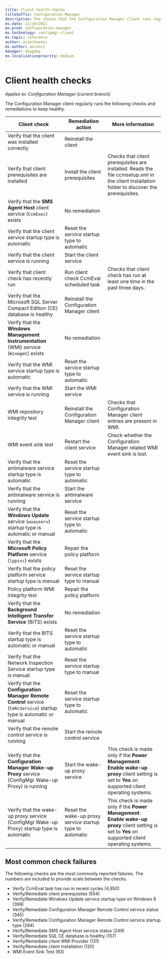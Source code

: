 ```yaml
---
title: Client health checks
titleSuffix: Configuration Manager
description: The checks that the Configuration Manager client runs regularly to keep healthy.
ms.date: 11/19/2021
ms.prod: configuration-manager
ms.technology: configmgr-client
ms.topic: reference
author: aczechowski
ms.author: aaroncz
manager: dougeby
ms.localizationpriority: medium
---
```


# Client health checks

*Applies to: Configuration Manager (current branch)*

The Configuration Manager client regularly runs the following checks and remediations to keep healthy.

| Client check                                                                                                                                                                | Remediation action                                                  | More information                                                                                                                                      |
|-----------------------------------------------------------------------------------------------------------------------------------------------------------------------------|---------------------------------------------------------------------|-------------------------------------------------------------------------------------------------------------------------------------------------------|
| Verify that the client was installed correctly<!--AD9CAF50-6602-4857-A9F4-64864EA30BDF-->                                                                                   | Reinstall the client                                                |                                                                                                                                                       |
| Verify that client prerequisites are installed<!--2F373187-6295-4CBB-BE9E-8E43C459883A-->                                                                                   | Install the client prerequisites                                    | Checks that client prerequisites are installed. Reads the file ccmsetup.xml in the client installation folder to discover the prerequisites.          |
| Verify that the **SMS Agent Host** client service (`CcmExec`) exists<!--8883C683-04C8-4228-BB76-2EDD666BA781-->                                                             | No remediation                                                      |                                                                                                                                                       |
| Verify that the client service startup type is automatic<!--13F46523-5B82-417d-A363-A644E80CAD76-->                                                                         | Reset the service startup type to automatic                         |                                                                                                                                                       |
| Verify that the client service is running<!--70BECB51-44A1-4b46-8A23-6EA3D345B677-->                                                                                        | Start the client service                                            |                                                                                                                                                       |
| Verify that client check has recently run<!--33F46523-5B82-417d-A363-A644E80CAD76-->                                                                                        | Run client check CcmEval scheduled task                                                    | Checks that client check has run at least one time in the past three days.                                                                            |
| Verify that the Microsoft SQL Server Compact Edition (CE) database is healthy<!--7B9F8FF6-EDF7-42CA-A67F-073A2E161C19-->                                                    | Reinstall the Configuration Manager client                          |                                                                                                                                                       |
| Verify that the **Windows Management Instrumentation** (WMI) service (`Winmgmt`) exists<!--4AB7D77D-3BB0-4EAB-BEFD-7C0F7DA10296-->                                          | No remediation                                                      |                                                                                                                                                       |
| Verify that the WMI service startup type is automatic<!--518C0699-03F8-4F38-85C4-4D319EAEFC05-->                                                                            | Reset the service startup type to automatic                         |                                                                                                                                                       |
| Verify that the WMI service is running<!--7F4B6E15-2221-455B-9615-93C379E470D5-->                                                                                           | Start the WMI service                                               |                                                                                                                                                       |
| WMI repository integrity test<!--A81778B5-9A1E-4A52-9C6E-6939CEFAA118-->                                                                                                    | Reinstall the Configuration Manager client                          | Checks that Configuration Manager client entries are present in WMI.                                                                                  |
| WMI event sink test<!--C35E790D-4C05-40A8-BB46-A68578966D19-->                                                                                                              | Restart the client service                                          | Check whether the Configuration Manager related WMI event sink is lost.                                                                               |
| Verify that the antimalware service startup type is automatic<!--09886543-BE8B-431F-BC00-7D917632E22C-->                                                                    | Reset the service startup type to automatic                         |                                                                                                                                                       |
| Verify that the antimalware service is running<!--5B50566C-363E-4F1C-8A7D-6F2D2A51B142-->                                                                                   | Start the antimalware service                                       |                                                                                                                                                       |
| Verify that the **Windows Update** service (`wuauserv`) startup type is automatic or manual<!--E8030BE0-B773-4742-B6A1-0870CF139117,D6CB32EA-423D-44CB-9C58-97CE55D2148E--> | Reset the service startup type to automatic                         |                                                                                                                                                       |
| Verify that the **Microsoft Policy Platform** service (`lppsvc`) exists<!--7EF00FDD-3DF0-496A-A999-AADD1B3016C1-->                                                          | Repair the policy platform                                |                                                                                                                                                       |
| Verify that the policy platform service startup type is manual<!--D9D0245D-0617-4C2F-8837-84A397AC5B22-->                                                                   | Reset the service startup type to manual                            |                                                                                                                                                       |
| Policy platform WMI integrity test<!--0614757F-7AA6-4933-965B-06D6A8243D0B-->                                                                                               | Repair the policy platform                                |                                                                                                                                                       |
| Verify that the **Background Intelligent Transfer Service** (BITS) exists<!--5CC6C949-5001-4765-84B4-DD4FDC1E6940-->                                                        | No remediation                                                      |                                                                                                                                                       |
| Verify that the BITS startup type is automatic or manual<!--C6E29CF5-F9B2-450B-AE61-C4B256A75023-->                                                                         | Reset the service startup type to automatic                         |                                                                                                                                                       |
| Verify that the Network Inspection Service startup type is manual<!--6BC824B4-BD8C-4779-BB10-ABDBCD5AFAEB-->                                                                | Reset the service startup type to manual               |                                                                                                                                                       |
| Verify that the **Configuration Manager Remote Control** service (`CmRcService`) startup type is automatic or manual<!--9040BA8C-580D-4FCA-8846-BBD5F5BB1597-->             | Reset the service startup type to automatic                         |                                                                                                                                                       |
| Verify that the remote control service is running<!--9DCD49EF-E021-46FF-A777-49210B558527-->                                                                                | Start the remote control service                                    |                                                                                                                                                       |
| Verify that the **Configuration Manager Wake-up Proxy** service (ConfigMgr Wake-up Proxy) is running<!--43029EED-EB9D-4E35-A5F7-7FDD93EC8C57-->                             | Start the wake-up proxy service                           | This check is made only if the **Power Management**: **Enable wake-up proxy** client setting is set to **Yes** on supported client operating systems. |
| Verify that the wake-up proxy service (ConfigMgr Wake-up Proxy) startup type is automatic<!--934F12E3-295E-4BA0-AE0F-09859685720F-->                                        | Reset the wake-up proxy service startup type to automatic | This check is made only if the **Power Management**: **Enable wake-up proxy** client setting is set to **Yes** on supported client operating systems. |

<!-- need to confirm if these checks are still applicable
|WMI repository read and write test<!--14E6774A-1795-4E09-B17D-B6F36A124205--|Reset the WMI repository and reinstall the Configuration Manager client|Remediation of this client check is only performed on devices that run Windows Server 2003, Windows XP (64-bit) or earlier versions.|  
|Verify that the client WMI provider is healthy<!--690A959D-6210-4930-865F-E3BB82F02133--|Restart the Windows Management Instrumentation service|Remediation of this client check is only performed on devices that run Windows Server 2003, Windows XP (64-bit) or earlier.|  
 -->

## Most common check failures

The following checks are the most commonly reported failures. The numbers are included to provide scale between the checks.

- Verify CcmEval task has run in recent cycles (4,950)
- Verify/Remediate client prerequisites (554)
- Verify/Remediate Windows Update service startup type on Windows 8 (399)
- Verify/Remediate Configuration Manager Remote Control service status (345)
- Verify/Remediate Configuration Manager Remote Control service startup type (294)
- Verify/Remediate SMS Agent Host service status (249)
- Verify/Remediate SQL CE database is healthy (157)
- Verify/Remediate client WMI Provider (131)
- Verify/Remediate client installation (120)
- WMI Event Sink Test (93)
